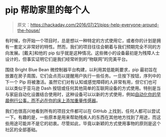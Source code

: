 # pip 帮助家里的每个人

> 原文：<https://hackaday.com/2016/07/21/pips-help-everyone-around-the-house/>

有时候，你开始一个项目时，总是想以一种特定的方式使用它，或者你的计划是拥有一套定义非常好的特性。然而，我们的项目往往会朝着与我们预期完全不同的方向发展。[戴夫]和他的 pip 似乎就是这种情况。这些微小的设备最初是为残障人士设计的，但事实证明它们是我们经常听到的“物联网”的完美平台。

围绕 Bright Blue Bean 微控制器平台构建，以利用其低能耗要求，pip 最初旨在放置在房子周围，它们会点亮以提醒用户执行一些任务。一旦按下按钮，序列中的下一个 Pip 将被激活。虽然它们对有认知或感觉障碍的人非常有用，但它们也可以以类似于亚马逊 Dash 按钮或任何其他简单的互联网设备的方式使用。特别是当与家庭自动化设置结合使用时，这种设备可以以新的方式使用，例如[自动化你的早晨例行公事，而不必在你的床上添加重量传感器](http://hackaday.com/2016/06/19/turn-down-the-bed-turn-down-the-lights/)。

我们也很高兴地看到所有的项目文件都可以在 GitHub 上找到，任何人都可以尝试一下。有趣的是，一些原本是用来帮助残疾人的东西在其他地方找到了用途，而这些用途可能并不是它的初衷。尽管如此，毕竟以新颖的方式使用事物的原则是这个社区的全部基础。
